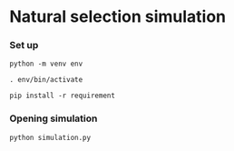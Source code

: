 # Natural selection simulation

### Set up
`python -m venv env`

`. env/bin/activate`

`pip install -r requirement`


### Opening simulation


`python simulation.py`

